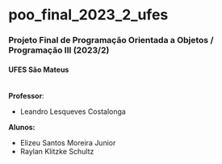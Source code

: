 # poo_final_2023_2_ufes
### Projeto Final de Programação Orientada a Objetos / Programação III (2023/2)<br>
#### UFES São Mateus<br><br>
**Professor**:
- Leandro Lesqueves Costalonga


**Alunos:**
- Elizeu Santos Moreira Junior
- Raylan Klitzke Schultz
